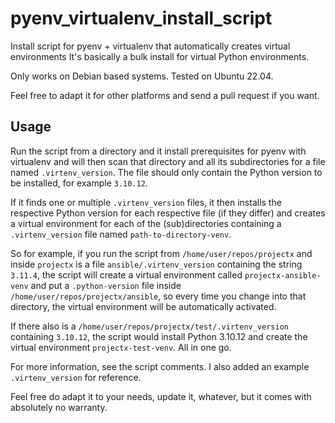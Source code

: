 # pyenv_virtualenv_install_script
Install script for pyenv + virtualenv that automatically creates virtual environments
It's basically a bulk install for virtual Python environments.

Only works on Debian based systems.
Tested on Ubuntu 22.04.

Feel free to adapt it for other platforms and send a pull request if you want.


## Usage
Run the script from a directory and it install prerequisites for pyenv with virtualenv and 
will then scan that directory and all its subdirectories for a file named `.virtenv_version`.
The file should only contain the Python version to be installed, for example `3.10.12`.

If it finds one or multiple `.virtenv_version` files, it then installs the respective Python 
version for each respective file (if they differ) and creates a virtual environment for each 
of the (sub)directories containing a `.virtenv_version` file named `path-to-directory-venv`.

So for example, if you run the script from `/home/user/repos/projectx` and inside `projectx` is
a file `ansible/.virtenv_version` containing the string `3.11.4`, the script will create
a virtual environment called `projectx-ansible-venv` and put a `.python-version` file inside
`/home/user/repos/projectx/ansible`, so every time you change into that directory, the virtual
environment will be automatically activated.

If there also is a `/home/user/repos/projectx/test/.virtenv_version` containing `3.10.12`,
the script would install Python 3.10.12 and create the virtual environment `projectx-test-venv`.
All in one go.

For more information, see the script comments. I also added an example `.virtenv_version` for
reference.

Feel free do adapt it to your needs, update it, whatever, but it comes with absolutely no
warranty.
